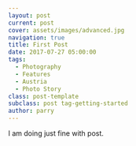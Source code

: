 ```yaml
---
layout: post
current: post
cover: assets/images/advanced.jpg
navigation: true
title: First Post
date: 2017-07-27 05:00:00
tags:
  - Photography
  - Features
  - Austria
  - Photo Story
class: post-template
subclass: post tag-getting-started
author: parry
---
```


I am doing just fine with post.